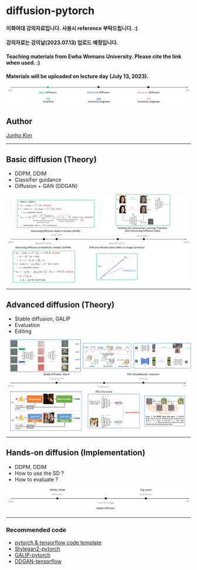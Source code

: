 # diffusion-pytorch
#### 이화여대 강의자료입니다. 사용시 reference 부탁드립니다. :)
#### 강의자료는 강의날(2023.07.13) 업로드 예정입니다.

#### Teaching materials from Ewha Womans University. Please cite the link when used. :)
#### Materials will be uploaded on lecture day (July 13, 2023).

<div align="center">
  <img src=./assets/figs/teaser.png>
</div>

## Author
[Junho Kim](http://bit.ly/jhkim_resume)

---

## Basic diffusion (Theory)
* DDPM, DDIM
* Classifier guidance
* Diffusion + GAN (DDGAN)
  
<div align="center">
  <img src=./assets/figs/basic_fig.png>
</div>

---
## Advanced diffusion (Theory)
* Stable diffusion, GALIP
* Evaluation
* Editing

<div align="center">
  <img src=./assets/figs/advanced_fig.png>
</div>

---
## Hands-on diffusion (Implementation)
* DDPM, DDIM
* How to use the SD ?
* How to evaluate ?

<div align="center">
  <img src=./assets/figs/handson_fig.png>
</div>

---
### Recommended code
* [pytorch & tensorflow code template](https://github.com/taki0112/tf-torch-template)
* [Stylegan2-pytorch](https://github.com/taki0112/stylegan2-pytorch)
* [GALIP-pytorch](https://github.com/taki0112/diffusion-pytorch/tree/main/src/GALIP)
* [DDGAN-tensorflow](https://github.com/taki0112/denoising-diffusion-gan-Tensorflow)
